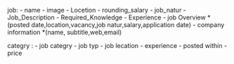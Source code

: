 job:
    - name
    - image
    - Locetion
    - rounding_salary
    - job_natur
    - Job_Description
    - Required_Knowledge 
    - Experience
    - job Overview *(posted date,location,vacancy,job natur,salary,application date)
    - company information *(name, subtitle,web,email)



categry : 
    - job categry 
    - job typ 
    - job lecation 
    - experience 
    - posted within 
    - price